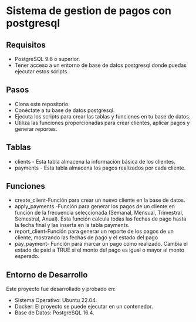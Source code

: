 # Sistema de gestion de pagos con postgresql
## Requisitos
- PostgreSQL 9.6 o superior.
- Tener acceso a un entorno de base de datos postgresql donde puedas ejecutar estos scripts.

## Pasos
- Clona este repositorio.
- Conéctate a tu base de datos postgresql.
- Ejecuta los scripts para crear las tablas y funciones en tu base de datos.
- Utiliza las funciones proporcionadas para crear clientes, aplicar pagos y generar reportes.

## Tablas
- clients - Esta tabla almacena la información básica de los clientes.
- payments - Esta tabla almacena los pagos realizados por cada cliente.

## Funciones
- create_client-Función para crear un nuevo cliente en la base de datos.
- apply_payments -Función para generar los pagos de un cliente en función de la frecuencia seleccionada (Semanal, Mensual, Trimestral, Semestral, Anual). Esta función calcula todas las fechas de pago hasta la fecha final y las inserta en la tabla payments.
- report_client-Función para generar un reporte de los pagos de un cliente, mostrando las fechas de pago y el estado del pago
- pay_payment- Función para marcar un pago como realizado. Cambia el estado de paid a TRUE si el monto del pago es igual o mayor al monto esperado.

## Entorno de Desarrollo
Este proyecto fue desarrollado y probado en:
- Sistema Operativo: Ubuntu 22.04.
- Docker: El proyecto se puede ejecutar en un contenedor.
- Base de Datos: PostgreSQL 16.4.
